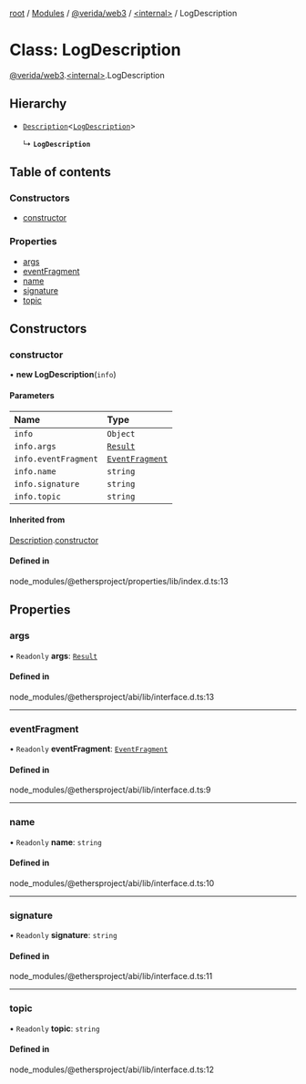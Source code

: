 [root](../README.md) / [Modules](../modules.md) / [@verida/web3](../modules/verida_web3.md) / [<internal\>](../modules/verida_web3._internal_.md) / LogDescription

# Class: LogDescription

[@verida/web3](../modules/verida_web3.md).[<internal\>](../modules/verida_web3._internal_.md).LogDescription

## Hierarchy

- [`Description`](verida_web3._internal_.Description.md)<[`LogDescription`](verida_web3._internal_.LogDescription.md)\>

  ↳ **`LogDescription`**

## Table of contents

### Constructors

- [constructor](verida_web3._internal_.LogDescription.md#constructor)

### Properties

- [args](verida_web3._internal_.LogDescription.md#args)
- [eventFragment](verida_web3._internal_.LogDescription.md#eventfragment)
- [name](verida_web3._internal_.LogDescription.md#name)
- [signature](verida_web3._internal_.LogDescription.md#signature)
- [topic](verida_web3._internal_.LogDescription.md#topic)

## Constructors

### constructor

• **new LogDescription**(`info`)

#### Parameters

| Name | Type |
| :------ | :------ |
| `info` | `Object` |
| `info.args` | [`Result`](../interfaces/verida_web3._internal_.Result.md) |
| `info.eventFragment` | [`EventFragment`](verida_web3._internal_.EventFragment.md) |
| `info.name` | `string` |
| `info.signature` | `string` |
| `info.topic` | `string` |

#### Inherited from

[Description](verida_web3._internal_.Description.md).[constructor](verida_web3._internal_.Description.md#constructor)

#### Defined in

node_modules/@ethersproject/properties/lib/index.d.ts:13

## Properties

### args

• `Readonly` **args**: [`Result`](../interfaces/verida_web3._internal_.Result.md)

#### Defined in

node_modules/@ethersproject/abi/lib/interface.d.ts:13

___

### eventFragment

• `Readonly` **eventFragment**: [`EventFragment`](verida_web3._internal_.EventFragment.md)

#### Defined in

node_modules/@ethersproject/abi/lib/interface.d.ts:9

___

### name

• `Readonly` **name**: `string`

#### Defined in

node_modules/@ethersproject/abi/lib/interface.d.ts:10

___

### signature

• `Readonly` **signature**: `string`

#### Defined in

node_modules/@ethersproject/abi/lib/interface.d.ts:11

___

### topic

• `Readonly` **topic**: `string`

#### Defined in

node_modules/@ethersproject/abi/lib/interface.d.ts:12
